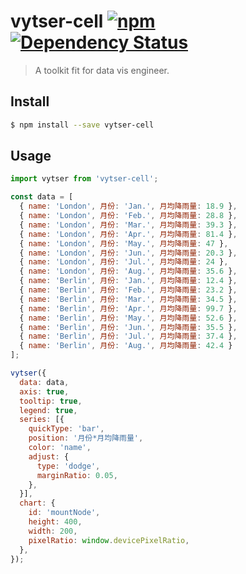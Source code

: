# vytser-cell [![npm](https://img.shields.io/npm/v/vytser-cell.svg)](https://www.npmjs.com/package/vytser-cell) [![Dependency Status](https://david-dm.org/vytserjs/vytser-cell.svg?path=packages/vytser)](https://david-dm.org/vytserjs/vytser-cell.svg?path=packages/vytser)

> A toolkit fit for data vis engineer.

## Install

```sh
$ npm install --save vytser-cell
```

## Usage

```js
import vytser from 'vytser-cell';

const data = [
  { name: 'London', 月份: 'Jan.', 月均降雨量: 18.9 },
  { name: 'London', 月份: 'Feb.', 月均降雨量: 28.8 },
  { name: 'London', 月份: 'Mar.', 月均降雨量: 39.3 },
  { name: 'London', 月份: 'Apr.', 月均降雨量: 81.4 },
  { name: 'London', 月份: 'May.', 月均降雨量: 47 },
  { name: 'London', 月份: 'Jun.', 月均降雨量: 20.3 },
  { name: 'London', 月份: 'Jul.', 月均降雨量: 24 },
  { name: 'London', 月份: 'Aug.', 月均降雨量: 35.6 },
  { name: 'Berlin', 月份: 'Jan.', 月均降雨量: 12.4 },
  { name: 'Berlin', 月份: 'Feb.', 月均降雨量: 23.2 },
  { name: 'Berlin', 月份: 'Mar.', 月均降雨量: 34.5 },
  { name: 'Berlin', 月份: 'Apr.', 月均降雨量: 99.7 },
  { name: 'Berlin', 月份: 'May.', 月均降雨量: 52.6 },
  { name: 'Berlin', 月份: 'Jun.', 月均降雨量: 35.5 },
  { name: 'Berlin', 月份: 'Jul.', 月均降雨量: 37.4 },
  { name: 'Berlin', 月份: 'Aug.', 月均降雨量: 42.4 }
];

vytser({
  data: data,
  axis: true,
  tooltip: true,
  legend: true,
  series: [{
    quickType: 'bar',
    position: '月份*月均降雨量',
    color: 'name',
    adjust: {
      type: 'dodge',
      marginRatio: 0.05,
    },
  }],
  chart: {
    id: 'mountNode',
    height: 400,
    width: 200,
    pixelRatio: window.devicePixelRatio,
  },
});
```
